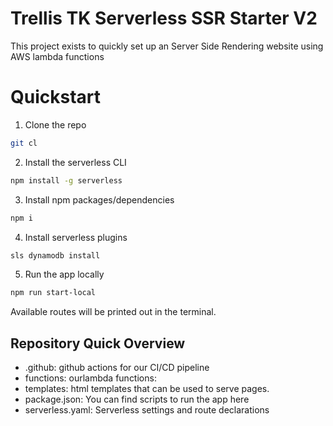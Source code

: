 # Trellis TK Serverless SSR Starter V2

This project exists to quickly set up an Server Side Rendering website using AWS lambda functions 

# Quickstart

1. Clone the repo
   
  ```bash
  git cl
  ```

2. Install the serverless CLI

  ```bash
  npm install -g serverless
  ```

3. Install npm packages/dependencies

  ```bash
  npm i
  ```

4. Install serverless plugins

  ```bash
  sls dynamodb install
  ```

5. Run the app locally

  ```bash
  npm run start-local
  ```

Available routes will be printed out in the terminal.


## Repository Quick Overview
- .github: github actions for our CI/CD pipeline
- functions: ourlambda functions:
- templates: html templates that can be used to serve pages.
- package.json: You can find scripts to run the app here
- serverless.yaml: Serverless settings and route declarations
